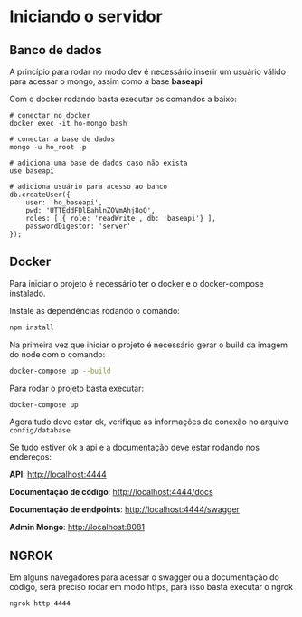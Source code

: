 # Iniciando o servidor

## Banco de dados

A princípio para rodar no modo dev é necessário inserir um usuário válido para acessar o mongo, assim como a base __baseapi__

Com o docker rodando basta executar os comandos a baixo:

    # conectar no docker
    docker exec -it ho-mongo bash

    # conectar a base de dados
    mongo -u ho_root -p

    # adiciona uma base de dados caso não exista
    use baseapi

    # adiciona usuário para acesso ao banco
    db.createUser({
        user: 'ho_baseapi',
        pwd: 'UTTEddFDlEahlnZOVmAhj8oO',
        roles: [ { role: 'readWrite', db: 'baseapi'} ],
        passwordDigestor: 'server'
    });

## Docker

Para iniciar o projeto é necessário ter o docker e o docker-compose instalado.

Instale as dependências rodando o comando:

```sh
npm install
```

Na primeira vez que iniciar o projeto é necessário gerar o build da imagem do node com o comando:

```sh
docker-compose up --build
```

Para rodar o projeto basta executar:

```sh
docker-compose up
```

Agora tudo deve estar ok, verifique as informações de conexão no arquivo `config/database`

Se tudo estiver ok a api e a documentação deve estar rodando nos endereços:<br />

**API**: <http://localhost:4444>

**Documentação de código**: <http://localhost:4444/docs>

**Documentação de endpoints**: <http://localhost:4444/swagger>

**Admin Mongo**: <http://localhost:8081>

## NGROK

Em alguns navegadores para acessar o swagger ou a documentação do código, será preciso rodar em modo https, para isso basta executar o ngrok

```bash
ngrok http 4444
```
